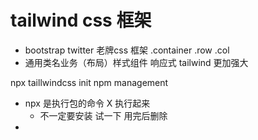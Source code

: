 # tailwind css 框架 
- bootstrap twitter 老牌css 框架  .container  .row .col
- 通用类名业务（布局）样式组件 响应式
tailwind 更加强大 

npx taillwindcss init
npm management
- npx 是执行包的命令 X 执行起来
    - 不一定要安装 试一下
        用完后删除
- 